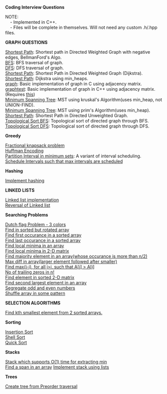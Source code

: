 **Coding Interview Questions**

NOTE:  
&nbsp;&nbsp;&nbsp;&nbsp;- Implemented in C++.  
&nbsp;&nbsp;&nbsp;&nbsp;- Files will be complete in themselves. Will not need any custom .h/.hpp files.  

<b> GRAPH QUESTIONS </b>  

[Shortest Path](Graphs/bellmanFord.cpp): Shortest path in Directed Weighted Graph with negative edges, BellmanFord's Algo.  
[BFS](Graphs/BFS.cpp): BFS traversal of graph.  
[DFS](Graphs/DFS.cpp): DFS traversal of graph.  
[Shortest Path](Graphs/dijkstra.cpp): Shortest Path in Directed Weighted Graph (Dijkstra).  
[Shortest Path](Graphs/dijkstraHeap.cpp): Dijkstra using min_heaps.  
[graph](Graphs/graph.c): Basic implementation of graph in C using adjacency matrix.  
[graphtest](Graphs/graphtest.cpp): Basic implementation of graph in C++ using adjacency matrix. (Requires [this](graph.hpp))  
[Minimum Spanning Tree](Graphs/kruskal.cpp): MST using kruskal's Algorithm(uses min_heap, not UNION-FIND).  
[Minimum Spanning Tree](Graphs/prim.cpp): MST using prim's Algorithm(uses min_heap).  
[Shortest Path](Graphs/shortestPath.cpp): Shortest Path in Directed Unweighted Graph.  
[Topological Sort BFS](Graphs/topologicalBFS.cpp): Topological sort of directed graph through BFS.  
[Topological Sort DFS](Graphs/topologicalDFS.cpp): Topological sort of directed graph through DFS.  


<b> Greedy </b>

[Fractional knapsack problem](Greedy/fractionalKnapsack.cpp)    
[Huffman Encoding](Greedy/huffmancoding.cpp)  
[Partition Interval in minimum sets](Greedy/intervalPartitioning.cpp): A variant of interval scheduling.  
[Schedule Intervals such that max intervals are scheduled](Greedy/intervalScheduling.cpp)  


<b> Hashing </b>

[Implement hashing](Hashing/hashing.cpp)  


<b> LINKED LISTS </b>

[Linked list implementation](LinkedList/linkedlist.cpp)  
[Reversal of Linked list](LinkdedList/linkedlist.cpp)  


<b>Searching Problems</b>

[Dutch flag Problem - 3 colors](Searching/dutchFlag3Colors.cpp)  
[Find in sorted but rotated array](Searching/findInSortedRotated.cpp)  
[Find first occurance in a sorted array](Searching/findOccurance.cpp)  
[Find last occurance in a sorted array](Searching/lastOccurance.cpp)  
[Find local minima in an array](Searching/localMinima.cpp)  
[Find local minima in 2-D matrix](Searching/localMinima2D.cpp)  
[Find majority element in an array(whose occurance is more than n/2)](Searching/majority.cpp)  
[Max diff in array(larger element followed after smaller)](Searching/maxdiff.cpp)  
[Find max(j-i), for all j>i, such that A[j] > A[i]](Searching/maxi_j.cpp)  
[No of trailing zeros in n!](Searching/noOfTrailingZeros.cpp)  
[Find element in sorted 2-D matrix](Searching/searchInSortedMatrix.cpp)  
[Find second largest element in an array](Searching/secondLargest.cpp)  
[Segregate odd and even numbers](Searching/separateOddEven.cpp)  
[Shuffle array in some pattern](Searching/shuffle.cpp)  


<b> SELECTION ALGORITHMS </b>

[Find kth smallest element from 2 sorted arrays.](SelectionAlgorithms/kthsmallest.cpp)  


<b>Sorting</b>

[Insertion Sort](Sorting/insertionSort.cpp)  
[Shell Sort](Sorting/shellsort.cpp)  
[Quick Sort](https://github.com/anuragtomer/practice_coding/blob/master/geeksforgeeks/Divide%20And%20Conquer/quickSort.cpp)  

<b> Stacks </b>

[Stack which supports O(1) time for extracting min](Stacks/minStack.cpp)  
[Find a span in an array](Stacks/span.cpp)
[Implement stack using lists](Stacks/stackUsingList.cpp)  

<b> Trees </b>

[Create tree from Preorder traversal](Trees/createTreeFromPreorder.cpp)  

